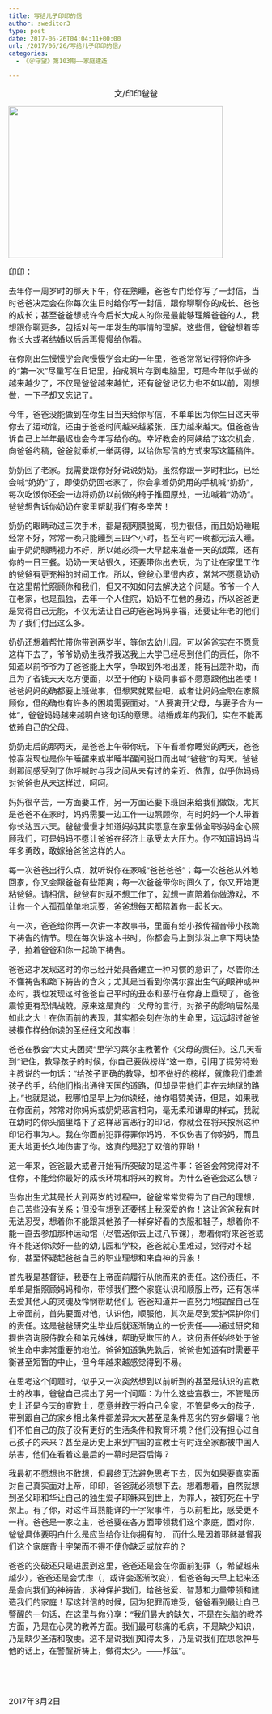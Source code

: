 ```yaml
---
title: 写给儿子印印的信
author: sweditor3
type: post
date: 2017-06-26T04:04:11+00:00
url: /2017/06/26/写给儿子印印的信/
categories:
  - 《＠守望》第103期——家庭建造

---
```

<p style="text-align: center;">
  <span style="font-size: 12pt;">文/印印爸爸</span>
</p>

<img class="aligncenter size-full wp-image-15547" src="http://t5.shwchurch.org/wp-content/uploads/2017/06/66.jpg" alt="" width="423" height="300" srcset="http://t5.shwchurch.org/wp-content/uploads/2017/06/66.jpg 423w, http://t5.shwchurch.org/wp-content/uploads/2017/06/66-400x284.jpg 400w" sizes="(max-width: 423px) 100vw, 423px" />

<span style="font-size: 12pt;">印印：</span>

<span style="font-size: 12pt;">去年你一周岁时的那天下午，你在熟睡，爸爸专门给你写了一封信，当时爸爸决定会在你每次生日时给你写一封信，跟你聊聊你的成长、爸爸的成长；甚至爸爸想或许今后长大成人的你是最能够理解爸爸的人，我想跟你聊更多，包括对每一年发生的事情的理解。这些信，爸爸想着等你长大或者结婚以后后再慢慢给你看。</span>

<span style="font-size: 12pt;">在你刚出生慢慢学会爬慢慢学会走的一年里，爸爸常常记得将你许多的“第一次”尽量写在日记里，拍成照片存到电脑里，可是今年似乎做的越来越少了，不仅是爸爸越来越忙，还有爸爸记忆力也不如以前，刚想做，一下子却又忘记了。</span>

<span style="font-size: 12pt;">今年，爸爸没能做到在你生日当天给你写信，不单单因为你生日这天带你去了运动馆，还由于爸爸时间越来越紧张，压力越来越大。但爸爸告诉自己上半年最迟也会今年写给你的。幸好教会的阿姨给了这次机会，向爸爸约稿，爸爸就乘机一举两得，以给你写信的方式来写这篇稿件。</span>

<span style="font-size: 12pt;">奶奶回了老家。我需要跟你好好说说奶奶。虽然你跟一岁时相比，已经会喊“奶奶”了，即使奶奶回老家了，你会拿着奶奶用的手机喊“奶奶”，每次吃饭你还会一边将奶奶以前做的椅子推回原处，一边喊着“奶奶”。爸爸想告诉你奶奶在家里帮助我们有多辛苦！</span>

<span style="font-size: 12pt;">奶奶的眼睛动过三次手术，都是视网膜脱离，视力很低，而且奶奶睡眠经常不好，常常一晚只能睡到三四个小时，甚至有时一晚都无法入睡。由于奶奶眼睛视力不好，所以她必须一大早起来准备一天的饭菜，还有你的一日三餐。奶奶一天站很久，还要带你出去玩，为了让在家里工作的爸爸有更充裕的时间工作。所以，爸爸心里很内疚，常常不愿意奶奶在这里帮忙照顾你和我们，但又不知如何去解决这个问题。爷爷一个人在老家，也是孤独，去年一个人住院，奶奶不在他的身边，所以爸爸更是觉得自己无能，不仅无法让自己的爸爸妈妈享福，还要让年老的他们为了我们付出这么多。</span>

<span style="font-size: 12pt;">奶奶还想着帮忙带你带到两岁半，等你去幼儿园。可以爸爸实在不愿意这样下去了，爷爷奶奶生我养我送我上大学已经尽到他们的责任，你不知道以前爷爷为了爸爸能上大学，争取到外地出差，能有出差补助，而且为了省钱天天吃方便面，以至于他的下级同事都不愿意跟他出差喽！爸爸妈妈的确都要上班做事，但想累就累些吧，或者让妈妈全职在家照顾你，但的确也有许多的困境需要面对。“人要离开父母，与妻子合为一体”，爸爸妈妈越来越明白这句话的意思。结婚成年的我们，实在不能再依赖自己的父母。</span>

<span style="font-size: 12pt;">奶奶走后的那两天，是爸爸上午带你玩，下午看着你睡觉的两天，爸爸惊喜发现也是你午睡醒来或半睡半醒间脱口而出喊“爸爸”的两天。爸爸刹那间感受到了你呼喊时与我之间从未有过的亲近、依靠，似乎你妈妈对爸爸也从未这样过，呵呵。</span>

<span style="font-size: 12pt;">妈妈很辛苦，一方面要工作，另一方面还要下班回来给我们做饭。尤其是爸爸不在家时，妈妈需要一边工作一边照顾你，有时妈妈一个人带着你长达五六天。爸爸慢慢才知道妈妈其实愿意在家里做全职妈妈全心照顾我们，可是妈妈不愿让爸爸在经济上承受太大压力。你不知道妈妈当年多勇敢，敢嫁给爸爸这样的人。</span>

<span style="font-size: 12pt;">每一次爸爸出行久点，就听说你在家喊“爸爸爸爸”；每一次爸爸从外地回家，你又会跟爸爸有些距离；每一次爸爸带你时间久了，你又开始更粘爸爸。请相信，爸爸有时就不想工作了，就想一直陪着你做游戏，不让你一个人孤孤单单地玩耍，爸爸想每天都陪着你一起长大。</span>

<span style="font-size: 12pt;">有一次，爸爸给你再一次讲一本故事书，里面有给小孩传福音带小孩跪下祷告的情节。现在每次讲这本书时，你都会马上到沙发上拿下两块垫子，拉着爸爸和你一起跪下祷告。</span>

<span style="font-size: 12pt;">爸爸这才发现这时的你已经开始具备建立一种习惯的意识了，尽管你还不懂祷告和跪下祷告的含义；尤其是当看到你偶尔露出生气的眼神或神态时，我也发现这时爸爸自己平时的丑态和恶行在你身上重现了，爸爸震惊更有恐惧战兢，原来这是真的：父母的言行，对孩子的影响居然是如此之大！在你面前的表现，其实都会刻在你的生命里，远远超过爸爸装模作样给你读的圣经经文和故事！</span>

<span style="font-size: 12pt;">爸爸在教会“大丈夫团契”里学习莱尔主教著作《父母的责任》。这几天看到“记住，教导孩子的时候，你自己要做榜样”这一章，引用了提劳特逊主教说的一句话：“给孩子正确的教导，却不做好的榜样，就像我们牵着孩子的手，给他们指出通往天国的道路，但却是带他们走在去地狱的路上。”也就是说，我哪怕是早上为你读经，给你唱赞美诗，但是，如果我在你面前，常常对你妈妈或奶奶恶言相向，毫无柔和谦卑的样式，我就在幼时的你头脑里烙下了这样恶言恶行的印记，你就会在将来按照这种印记行事为人。我在你面前犯罪得罪你妈妈，不仅伤害了你妈妈，而且更大地更长久地伤害了你。这真的是犯了双倍的罪哟！</span>

<span style="font-size: 12pt;">这一年来，爸爸最大或者开始有所突破的是这件事：爸爸会常觉得对不住你，不能给你最好的成长环境和将来的教育。为什么爸爸会这么想？</span>

<span style="font-size: 12pt;">当你出生尤其是长大到两岁的过程中，爸爸常常觉得为了自己的理想，自己苦些没有关系；但没有想到还要搭上我深爱的你！这让爸爸我有时无法忍受，想着你不能跟其他孩子一样穿好看的衣服和鞋子，想着你不能一直去参加那种运动馆（尽管送你去上过八节课），想着你将来爸爸或许不能送你读好一些的幼儿园和学校，爸爸就心里难过，觉得对不起你，甚至怀疑起爸爸自己的职业理想和来自神的异象！</span>

<span style="font-size: 12pt;">首先我是基督徒，我要在上帝面前履行从他而来的责任。这份责任，不单单是指照顾妈妈和你，带领我们整个家庭认识和顺服上帝，还有怎样去爱其他人的灵魂及怜悯帮助他们。爸爸知道并一直努力地提醒自己在上帝面前，首先要面对他，认识他，顺服他，其次是尽到爱护保护你们的责任。这是爸爸研究生毕业后就逐渐确立的一份责任——通过研究和提供咨询服侍教会和弟兄姊妹，帮助受欺压的人。这份责任始终处于爸爸生命中非常重要的地位。爸爸知道孰先孰后，爸爸也知道有时需要平衡甚至短暂的中止，但今年越来越感觉得到不易。</span>

<span style="font-size: 12pt;">在思考这个问题时，似乎又一次突然想到以前听到的甚至是认识的宣教士的故事，爸爸自己提出了另一个问题：为什么这些宣教士，不管是历史上还是今天的宣教士，愿意并敢于将自己全家，不管是多大的孩子，带到跟自己的家乡相比条件都差异太大甚至是条件恶劣的穷乡僻壤？他们不怕自己的孩子没有更好的生活条件和教育环境？他们没有担心过自己孩子的未来？甚至是历史上来到中国的宣教士有时连全家都被中国人杀害，他们在看着这最后的一幕时是否后悔？</span>

<span style="font-size: 12pt;">我最初不愿想也不敢想，但最终无法避免思考下去，因为如果要真实面对自己真实面对上帝，印印，爸爸就必须想下去。想着想着，自然就想到圣父耶和华让自己的独生爱子耶稣来到世上，为罪人，被钉死在十字架上。有了你，对这件耳熟能详的十字架事件，与以前相比，感受更不一样。爸爸是一家之主，爸爸要在各方面带领我们这个家庭，面对你，爸爸具体要明白什么是应当给你让你拥有的， 而什么是因着耶稣基督我们这个家庭背十字架而不得不使你缺乏或放弃的？</span>

<span style="font-size: 12pt;">爸爸的突破还只是进展到这里，爸爸还是会在你面前犯罪（，希望越来越少），爸爸还是会忧虑（，或许会逐渐改变），但爸爸每天早上起来还是会向我们的神祷告，求神保护我们，给爸爸爱、智慧和力量带领和建造我们的家庭！写这封信的时候，因为犯罪而难受，爸爸看到最让自己警醒的一句话，在这里与你分享：“我们最大的缺欠，不是在头脑的教养方面，乃是在心灵的教养方面。我们最可悲痛的毛病，不是缺少知识，乃是缺少圣洁和敬虔。这不是说我们知得太多，乃是说我们在思念神与他的话上，在警醒祈祷上，做得太少。——邦兹”。</span>

&nbsp;

&nbsp;

<span style="font-size: 12pt;">2017年3月2日</span>